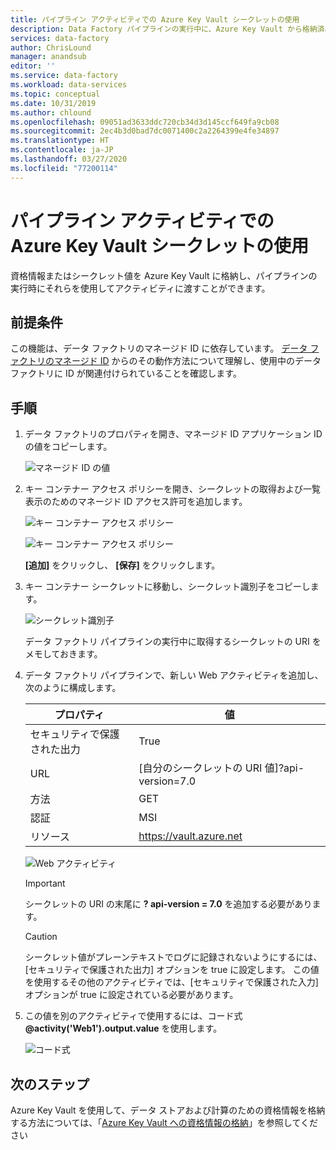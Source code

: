 ```yaml
---
title: パイプライン アクティビティでの Azure Key Vault シークレットの使用
description: Data Factory パイプラインの実行中に、Azure Key Vault から格納済みの資格情報をフェッチして使用する方法について説明します。
services: data-factory
author: ChrisLound
manager: anandsub
editor: ''
ms.service: data-factory
ms.workload: data-services
ms.topic: conceptual
ms.date: 10/31/2019
ms.author: chlound
ms.openlocfilehash: 09051ad3633ddc720cb34d3d145ccf649fa9cb08
ms.sourcegitcommit: 2ec4b3d0bad7dc0071400c2a2264399e4fe34897
ms.translationtype: HT
ms.contentlocale: ja-JP
ms.lasthandoff: 03/27/2020
ms.locfileid: "77200114"
---
```

# <a name="use-azure-key-vault-secrets-in-pipeline-activities"></a>パイプライン アクティビティでの Azure Key Vault シークレットの使用

資格情報またはシークレット値を Azure Key Vault に格納し、パイプラインの実行時にそれらを使用してアクティビティに渡すことができます。

## <a name="prerequisites"></a>前提条件

この機能は、データ ファクトリのマネージド ID に依存しています。  [データ ファクトリのマネージド ID](https://docs.microsoft.com/azure/data-factory/data-factory-service-identity) からのその動作方法について理解し、使用中のデータ ファクトリに ID が関連付けられていることを確認します。

## <a name="steps"></a>手順

1. データ ファクトリのプロパティを開き、マネージド ID アプリケーション ID の値をコピーします。

    ![マネージド ID の値](media/how-to-use-azure-key-vault-secrets-pipeline-activities/managedidentity.png)

2. キー コンテナー アクセス ポリシーを開き、シークレットの取得および一覧表示のためのマネージド ID アクセス許可を追加します。

    ![キー コンテナー アクセス ポリシー](media/how-to-use-azure-key-vault-secrets-pipeline-activities/akvaccesspolicies.png)

    ![キー コンテナー アクセス ポリシー](media/how-to-use-azure-key-vault-secrets-pipeline-activities/akvaccesspolicies-2.png)

    **[追加]** をクリックし、 **[保存]** をクリックします。

3. キー コンテナー シークレットに移動し、シークレット識別子をコピーします。

    ![シークレット識別子](media/how-to-use-azure-key-vault-secrets-pipeline-activities/secretidentifier.png)

    データ ファクトリ パイプラインの実行中に取得するシークレットの URI をメモしておきます。

4. データ ファクトリ パイプラインで、新しい Web アクティビティを追加し、次のように構成します。  

    |プロパティ  |値  |
    |---------|---------|
    |セキュリティで保護された出力     |True         |
    |URL     |[自分のシークレットの URI 値]?api-version=7.0         |
    |方法     |GET         |
    |認証     |MSI         |
    |リソース        |https://vault.azure.net       |

    ![Web アクティビティ](media/how-to-use-azure-key-vault-secrets-pipeline-activities/webactivity.png)

    > [!IMPORTANT]
    > シークレットの URI の末尾に **? api-version = 7.0** を追加する必要があります。  

    > [!CAUTION]
    > シークレット値がプレーンテキストでログに記録されないようにするには、[セキュリティで保護された出力] オプションを true に設定します。  この値を使用するその他のアクティビティでは、[セキュリティで保護された入力] オプションが true に設定されている必要があります。

5. この値を別のアクティビティで使用するには、コード式 **@activity('Web1').output.value** を使用します。

    ![コード式](media/how-to-use-azure-key-vault-secrets-pipeline-activities/usewebactivity.png)

## <a name="next-steps"></a>次のステップ

Azure Key Vault を使用して、データ ストアおよび計算のための資格情報を格納する方法については、「[Azure Key Vault への資格情報の格納](https://docs.microsoft.com/azure/data-factory/store-credentials-in-key-vault)」を参照してください
